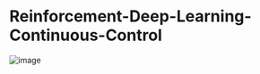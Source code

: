# Reinforcement-Deep-Learning-Continuous-Control

![image](https://user-images.githubusercontent.com/31414852/p2.gif)

